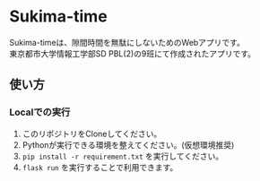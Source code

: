 # Sukima-time
Sukima-timeは、隙間時間を無駄にしないためのWebアプリです。<br>
東京都市大学情報工学部SD PBL(2)の9班にて作成されたアプリです。

## 使い方
### Localでの実行
1. このリポジトリをCloneしてください。
2. Pythonが実行できる環境を整えてください。(仮想環境推奨)
3. `pip install -r requirement.txt` を実行してください。
4. `flask run` を実行することで利用できます。
